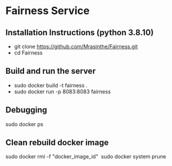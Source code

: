 # Fairness Service

## Installation Instructions (python 3.8.10)

- git clone https://github.com/Mrasinthe/Fairness.git
- cd Fairness

## Build and run the server

- sudo docker build -t fairness .
- sudo docker run -p 8083:8083 fairness

## Debugging
sudo docker ps

## Clean rebuild docker image
sudo docker rmi -f "docker_image_id" 
sudo docker system prune


